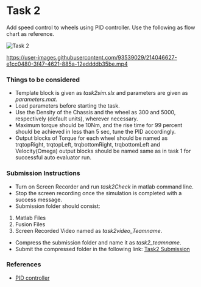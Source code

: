 # Task 2

Add speed control to wheels using PID controller. Use the following as flow chart as reference.

![Task 2](https://user-images.githubusercontent.com/93539029/214046574-a76d0485-248d-4d38-8448-ca6fb6965071.jpg)


https://user-images.githubusercontent.com/93539029/214046627-e1cc0480-3f47-4621-885a-12eddddb35be.mp4


### Things to be considered
- Template block is given as *task2sim.slx*  and parameters are given as *parameters.mat*.
- Load parameters before starting the task.
- Use the Density of the Chassis and the wheel as 300 and 5000, respectively (default units), wherever necessary.
- Maximum torque should be 10Nm, and the rise time for 99 percent should be achieved in less than 5 sec, tune the PID accordingly.
- Output blocks of Torque for each wheel should be named as trqtopRight, trqtopLeft, trqbottomRight, trqbottomLeft and Velocity(Omega) output blocks should be named same as in task 1 for successful auto evaluator run.

### Submission Instructions
- Turn on Screen Recorder and run *task2Check* in matlab command line.
- Stop the screen recording once the simulation is completed with a success message.
- Submission folder should consist:
1. Matlab Files
2. Fusion Files
3. Screen Recorded Video named as *task2video_Teamname*.
- Compress the submission folder and name it as *task2_teamname*.
- Submit the compressed folder in the following link:
[Task2 Submission](https://forms.gle/E3RqieHPyZDZHAqD9)


### References
- [PID controller](https://ch.mathworks.com/help/simulink/slref/pidcontroller.html)



